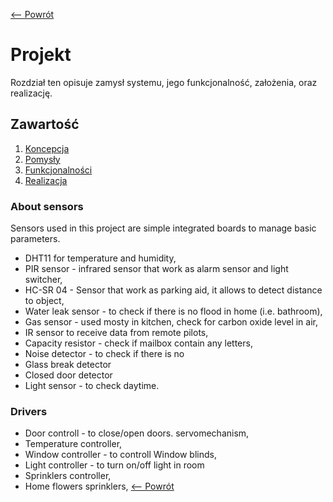 [<-- Powrót](../../../README.md)
# Projekt

Rozdział ten opisuje zamysł systemu, jego funkcjonalność, założenia, oraz realizację.

## Zawartość
1. [Koncepcja](CONCEPT.md)
2. [Pomysły](IDEA.md)
3. [Funkcjonalności](FUNCTIONALITIES.md)
3. [Realizacja](REALIZATION.md)

### About sensors

Sensors used in this project are simple integrated boards to manage basic parameters.
* DHT11 for temperature and humidity,
* PIR sensor - infrared sensor that work as alarm sensor and light switcher,
* HC-SR 04 - Sensor that work as parking aid, it allows to detect distance to object,
* Water leak sensor - to check if there is no flood in home (i.e. bathroom),
* Gas sensor - used mosty in kitchen, check for carbon oxide level in air,
* IR sensor to receive data from remote pilots,
* Capacity resistor - check if mailbox contain any letters,
* Noise detector - to check if there is no 
* Glass break detector
* Closed door detector
* Light sensor - to check daytime.

### Drivers
* Door controll - to close/open doors. servomechanism,
* Temperature controller,
* Window controller - to controll Window blinds,
* Light controller - to turn on/off light in room
* Sprinklers controller,
* Home flowers sprinklers,
[<-- Powrót](../../../README.md)